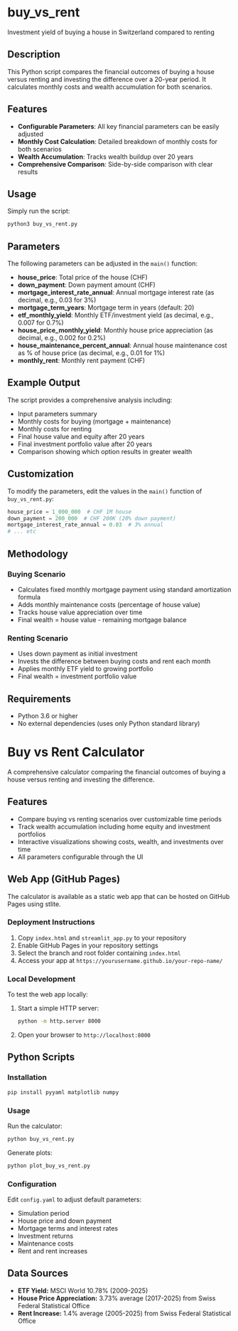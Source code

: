 # buy_vs_rent
Investment yield of buying a house in Switzerland compared to renting

## Description

This Python script compares the financial outcomes of buying a house versus renting and investing the difference over a 20-year period. It calculates monthly costs and wealth accumulation for both scenarios.

## Features

- **Configurable Parameters**: All key financial parameters can be easily adjusted
- **Monthly Cost Calculation**: Detailed breakdown of monthly costs for both scenarios
- **Wealth Accumulation**: Tracks wealth buildup over 20 years
- **Comprehensive Comparison**: Side-by-side comparison with clear results

## Usage

Simply run the script:

```bash
python3 buy_vs_rent.py
```

## Parameters

The following parameters can be adjusted in the `main()` function:

- **house_price**: Total price of the house (CHF)
- **down_payment**: Down payment amount (CHF)
- **mortgage_interest_rate_annual**: Annual mortgage interest rate (as decimal, e.g., 0.03 for 3%)
- **mortgage_term_years**: Mortgage term in years (default: 20)
- **etf_monthly_yield**: Monthly ETF/investment yield (as decimal, e.g., 0.007 for 0.7%)
- **house_price_monthly_yield**: Monthly house price appreciation (as decimal, e.g., 0.002 for 0.2%)
- **house_maintenance_percent_annual**: Annual house maintenance cost as % of house price (as decimal, e.g., 0.01 for 1%)
- **monthly_rent**: Monthly rent payment (CHF)

## Example Output

The script provides a comprehensive analysis including:
- Input parameters summary
- Monthly costs for buying (mortgage + maintenance)
- Monthly costs for renting
- Final house value and equity after 20 years
- Final investment portfolio value after 20 years
- Comparison showing which option results in greater wealth

## Customization

To modify the parameters, edit the values in the `main()` function of `buy_vs_rent.py`:

```python
house_price = 1_000_000  # CHF 1M house
down_payment = 200_000  # CHF 200K (20% down payment)
mortgage_interest_rate_annual = 0.03  # 3% annual
# ... etc
```

## Methodology

### Buying Scenario
- Calculates fixed monthly mortgage payment using standard amortization formula
- Adds monthly maintenance costs (percentage of house value)
- Tracks house value appreciation over time
- Final wealth = house value - remaining mortgage balance

### Renting Scenario
- Uses down payment as initial investment
- Invests the difference between buying costs and rent each month
- Applies monthly ETF yield to growing portfolio
- Final wealth = investment portfolio value

## Requirements

- Python 3.6 or higher
- No external dependencies (uses only Python standard library)

# Buy vs Rent Calculator

A comprehensive calculator comparing the financial outcomes of buying a house versus renting and investing the difference.

## Features

- Compare buying vs renting scenarios over customizable time periods
- Track wealth accumulation including home equity and investment portfolios
- Interactive visualizations showing costs, wealth, and investments over time
- All parameters configurable through the UI

## Web App (GitHub Pages)

The calculator is available as a static web app that can be hosted on GitHub Pages using stlite.

### Deployment Instructions

1. Copy `index.html` and `streamlit_app.py` to your repository
2. Enable GitHub Pages in your repository settings
3. Select the branch and root folder containing `index.html`
4. Access your app at `https://yourusername.github.io/your-repo-name/`

### Local Development

To test the web app locally:

1. Start a simple HTTP server:
   ```bash
   python -m http.server 8000
   ```

2. Open your browser to `http://localhost:8000`

## Python Scripts

### Installation

```bash
pip install pyyaml matplotlib numpy
```

### Usage

Run the calculator:
```bash
python buy_vs_rent.py
```

Generate plots:
```bash
python plot_buy_vs_rent.py
```

### Configuration

Edit `config.yaml` to adjust default parameters:
- Simulation period
- House price and down payment
- Mortgage terms and interest rates
- Investment returns
- Maintenance costs
- Rent and rent increases

## Data Sources

- **ETF Yield:** MSCI World 10.78% (2009-2025)
- **House Price Appreciation:** 3.73% average (2017-2025) from Swiss Federal Statistical Office
- **Rent Increase:** 1.4% average (2005-2025) from Swiss Federal Statistical Office
